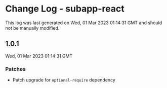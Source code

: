 # Change Log - subapp-react

This log was last generated on Wed, 01 Mar 2023 01:14:31 GMT and should not be manually modified.

## 1.0.1
Wed, 01 Mar 2023 01:14:31 GMT

### Patches

- Patch upgrade for `optional-require` dependency

